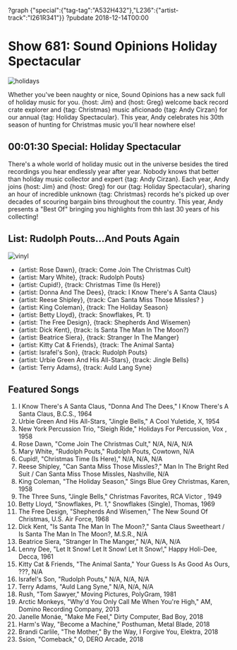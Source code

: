?graph {"special":{"tag-tag":"A532H432"},"L236":{"artist-track":"I261R341"}}
?pubdate 2018-12-14T00:00
# Show 681: Sound Opinions Holiday Spectacular

![holidays](//static.soundopinions.org/images/christmas/XMas%2018.png)

Whether you've been naughty or nice, Sound Opinions has a new sack full of holiday music for you. {host: Jim} and {host: Greg} welcome back record crate explorer and {tag: Christmas} music aficionado {tag: Andy Cirzan} for our annual {tag: Holiday Spectacular}. This year, Andy celebrates his 30th season of hunting for Christmas music you'll hear nowhere else! 

## 00:01:30 Special: Holiday Spectacular

There's a whole world of holiday music out in the universe besides the tired recordings you hear endlessly year after year. Nobody knows that better than holiday music collector and expert {tag: Andy Cirzan}. Each year, Andy joins {host: Jim} and {host: Greg} for our {tag: Holiday Spectacular}, sharing an hour of incredible unknown {tag: Christmas} records he's picked up over decades of scouring bargain bins throughout the country. This year, Andy presents a "Best Of" bringing you highlights from thh last 30 years of his collecting!


## List: Rudolph Pouts...And Pouts Again
![vinyl](//static.soundopinions.org/images/2018/christmasvinylCLOSEUP.jpg)

- {artist: Rose Dawn}, {track: Come Join The Christmas Cult}
- {artist: Mary White}, {track: Rudolph Pouts}
- {artist: Cupid!}, {track: Christmas Time (Is Here)}
-  {artist: Donna And The Dees}, {track: I Know There's A Santa Claus}
- {artist: Reese Shipley}, {track: Can Santa Miss Those Missles? }
- {artist: King Coleman}, {track: The Holiday Season}
- {artist: Betty Lloyd}, {track: Snowflakes, Pt. 1}
- {artist: The Free Design}, {track: Shepherds And Wisemen}
- {artist: Dick Kent}, {track: Is Santa The Man In The Moon?}
- {artist: Beatrice Siera}, {track: Stranger In The Manger}
- {artist: Kitty Cat & Friends}, {track: The Animal Santa}
- {artist: Israfel's Son}, {track: Rudolph Pouts}
- {artist: Urbie Green And His All-Stars}, {track: Jingle Bells}
- {artist: Terry Adams}, {track: Auld Lang Syne}


## Featured Songs
1. I Know There's A Santa Claus, "Donna And The Dees," I Know There's A Santa Claus, B.C.S., 1964
1. Urbie Green And His All-Stars, "Jingle Bells," A Cool Yuletide, X, 1954
1. New York Percussion Trio, "Sleigh Ride," Holidays For Percussion, Vox , 1958
1. Rose Dawn, "Come Join The Christmas Cult," N/A, N/A, N/A
1. Mary White, "Rudolph Pouts," Rudolph Pouts, Cowtown, N/A
1. Cupid!, "Christmas Time (Is Here)," N/A, N/A, N/A
1. Reese Shipley, "Can Santa Miss Those Missles?," Man In The Bright Red Suit / Can Santa Miss Those Missles, Nashville, N/A
1. King Coleman, "The Holiday Season," Sings Blue Grey Christmas, Karen, 1958
1. The Three Suns, "Jingle Bells," Christmas Favorites, RCA Victor , 1949
1. Betty Lloyd, "Snowflakes, Pt. 1," Snowflakes (Single), Thomas, 1969
1. The Free Design, "Shepherds And Wisemen," The New Sound Of Christmas, U.S. Air Force, 1968
1. Dick Kent, "Is Santa The Man In The Moon?," Santa Claus Sweetheart / Is Santa The Man In The Moon?, M.S.R., N/A
1. Beatrice Siera, "Stranger In The Manger," N/A, N/A, N/A
1. Lenny Dee, "Let It Snow! Let It Snow! Let It Snow!," Happy Holi-Dee, Decca, 1961
1. Kitty Cat & Friends, "The Animal Santa," Your Guess Is As Good As Ours, ???, N/A
1. Israfel's Son, "Rudolph Pouts," N/A, N/A, N/A
1. Terry Adams, "Auld Lang Syne," N/A, N/A, N/A
1. Rush, "Tom Sawyer," Moving Pictures, PolyGram, 1981
1. Arctic Monkeys, "Why'd You Only Call Me When You're High," AM, Domino Recording Company, 2013
1. Janelle Monáe, "Make Me Feel," Dirty Computer, Bad Boy, 2018
1. Harm's Way, "Become a Machine," Posthuman, Metal Blade, 2018
1. Brandi Carlile, "The Mother," By the Way, I Forgive You, Elektra, 2018
1. Ssion, "Comeback," O, DERO Arcade, 2018

